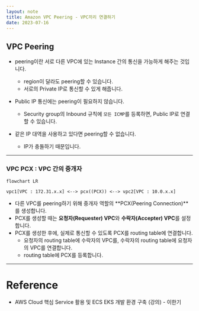 ```yaml
---
layout: note
title: Amazon VPC Peering - VPC끼리 연결하기
date: 2023-07-16
---
```





## VPC Peering

- peering이란 서로 다른 VPC에 있는 Instance 간의 통신을 가능하게 해주는 것입니다.
    - region이 달라도 peering할 수 있습니다.
    - 서로의 Private IP로 통신할 수 있게 해줍니다.

- Public IP 통신에는 peering이 필요하지 않습니다.
    - Security group의 Inbound 규칙에 `모든 ICMP`를 등록하면, Public IP로 연결할 수 있습니다.

- 같은 IP 대역을 사용하고 있다면 peering할 수 없습니다.
    - IP가 충돌하기 때문입니다.




---




### VPC PCX : VPC 간의 중개자

```mermaid
flowchart LR

vpc1[VPC : 172.31.x.x] <--> pcx((PCX)) <--> vpc2[VPC : 10.0.x.x]
```

- 다른 VPC를 peering하기 위해 중개자 역할의 **PCX(Peering Connection)**를 생성합니다.
- PCX를 생성할 때는 **요청자(Requester) VPC**와 **수락자(Accepter) VPC**를 설정합니다.
- PCX를 생성한 후에, 실제로 통신할 수 있도록 PCX를 routing table에 연결합니다.
    - 요청자의 routing table에 수락자의 VPC를, 수락자의 routing table에 요청자의 VPC를 연결합니다.
    - routing table에 PCX를 등록합니다.




---




# Reference

- AWS Cloud 핵심 Service 활용 및 ECS EKS 개발 환경 구축 (강의) - 이한기
